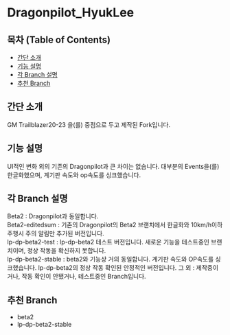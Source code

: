 # Dragonpilot_HyukLee
## 목차 (Table of Contents)

- [간단 소개](#간단-소개)
- [기능 설명](#기능-설명)
- [각 Branch 설명](#각-Branch-설명)
- [추천 Branch](추천-Branch)

## 간단 소개
GM Trailblazer20-23 을(를) 중점으로 두고 제작된 Fork입니다.
## 기능 설명
UI적인 변화 외의 기존의 Dragonpilot과 큰 차이는 없습니다. 대부분의 Events을(를) 한글화했으며, 계기판 속도와 op속도를 싱크했습니다.
## 각 Branch 설명
Beta2 : Dragonpilot과 동일합니다.<br>
Beta2-editedsum : 기존의 Dragonpilot의 Beta2 브랜치에서 한글화와 10km/h이하 주행시 주의 알림만 추가된 버전입니다.<br>
lp-dp-beta2-test : lp-dp-beta2 테스트 버전입니다. 새로운 기능을 테스트중인 브랜치이며, 정상 작동을 확신하지 못합니다.<br>
lp-dp-beta2-stable : beta2와 기능상 거의 동일합니다. 계기판 속도와 OP속도를 싱크했습니다. lp-dp-beta2의 정상 작동 확인된 안정적인 버전입니다.
그 외 : 제작중이거나, 작동 확인이 안됐거나, 테스트중인 Branch입니다.
## 추천 Branch
* beta2<br>
* lp-dp-beta2-stable
